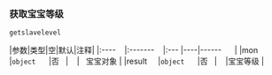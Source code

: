 ### 获取宝宝等级
`getslavelevel`

|参数|类型|空|默认|注释|
|:----    |:-------    |:--- |----|------      |
|mon     |`object`      |否   |    |   宝宝对象 |
|result     |`object`      |否   |    |宝宝等级 |

